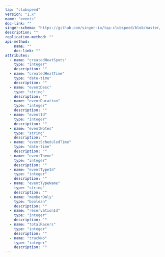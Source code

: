 ```yaml
---
tap: "clubspeed"
version: "1.x"
name: "events"
doc-link: ""
singer-schema: "https://github.com/singer-io/tap-clubspeed/blob/master/tap_clubspeed/schemas/events.json"
description: ""
replication-method: ""
api-method:
    name: ""
    doc-link: ""
attributes:
  - name: "createdHeatSpots"
    type: "integer"
    description: ""
  - name: "createdHeatTime"
    type: "date-time"
    description: ""
  - name: "eventDesc"
    type: "string"
    description: ""
  - name: "eventDuration"
    type: "integer"
    description: ""
  - name: "eventId"
    type: "integer"
    description: ""
  - name: "eventNotes"
    type: "string"
    description: ""
  - name: "eventScheduledTime"
    type: "date-time"
    description: ""
  - name: "eventTheme"
    type: "integer"
    description: ""
  - name: "eventTypeId"
    type: "integer"
    description: ""
  - name: "eventTypeName"
    type: "string"
    description: ""
  - name: "memberOnly"
    type: "boolean"
    description: ""
  - name: "reservationId"
    type: "integer"
    description: ""
  - name: "totalRacers"
    type: "integer"
    description: ""
  - name: "trackNo"
    type: "integer"
    description: ""
---
```

